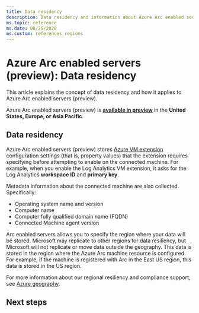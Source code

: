 ```yaml
---
title: Data residency
description: Data residency and information about Azure Arc enabled servers (preview).
ms.topic: reference
ms.date: 08/25/2020
ms.custom: references_regions
---
```


# Azure Arc enabled servers (preview): Data residency

This article explains the concept of data residency and how it applies to Azure Arc enabled servers (preview).

Azure Arc enabled servers (preview) is **[available in preview](https://azure.microsoft.com/global-infrastructure/services/?products=azure-arc)** in the **United States, Europe, or Asia Pacific**.

## Data residency

Azure Arc enabled servers (preview) stores [Azure VM extension](manage-vm-extensions.md) configuration settings (that is, property values) that the extension requires specifying before attempting to enable on the connected machine. For example, when you enable the Log Analytics VM extension, it asks for the Log Analytics **workspace ID** and **primary key**.

Metadata information about the connected machine are also collected. Specifically:

* Operating system name and version
* Computer name
* Computer fully qualified domain name (FQDN)
* Connected Machine agent version

Arc enabled servers allows you to specify the region where your data will be stored. Microsoft may replicate to other regions for data resiliency, but Microsoft will not replicate or move data outside the geography. This data is stored in the region where the Azure Arc machine resource is configured. For example, if the machine is registered with Arc in the East US region, this data is stored in the US region.

For more information about our regional resiliency and compliance support, see [Azure geography](https://azure.microsoft.com/global-infrastructure/geographies/).

## Next steps